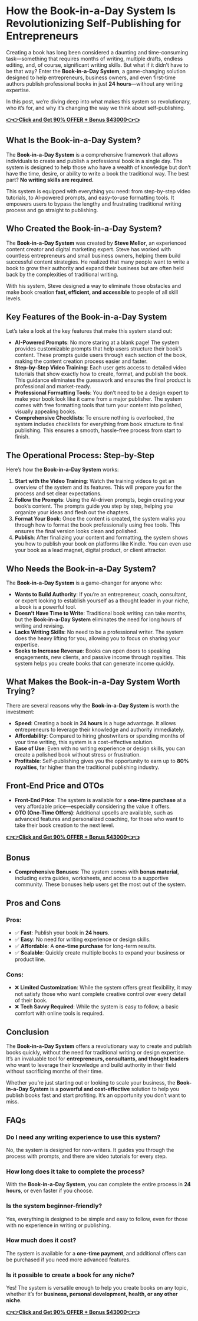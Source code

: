 # How the Book-in-a-Day System Is Revolutionizing Self-Publishing for Entrepreneurs

Creating a book has long been considered a daunting and time-consuming task—something that requires months of writing, multiple drafts, endless editing, and, of course, significant writing skills. But what if it didn’t have to be that way? Enter the **Book-in-a-Day System**, a game-changing solution designed to help entrepreneurs, business owners, and even first-time authors publish professional books in just **24 hours**—without any writing expertise.

In this post, we’re diving deep into what makes this system so revolutionary, who it’s for, and why it’s changing the way we think about self-publishing.

**[👉👉Click and Get 90% OFFER + Bonus $43000👈👈](https://top-ai-reviews.com/book-in-a-day-review/)**

## What Is the Book-in-a-Day System?

The **Book-in-a-Day System** is a comprehensive framework that allows individuals to create and publish a professional book in a single day. The system is designed to help those who have a wealth of knowledge but don’t have the time, desire, or ability to write a book the traditional way. The best part? **No writing skills are required.**

This system is equipped with everything you need: from step-by-step video tutorials, to AI-powered prompts, and easy-to-use formatting tools. It empowers users to bypass the lengthy and frustrating traditional writing process and go straight to publishing.

## Who Created the Book-in-a-Day System?

The **Book-in-a-Day System** was created by **Steve Mellor**, an experienced content creator and digital marketing expert. Steve has worked with countless entrepreneurs and small business owners, helping them build successful content strategies. He realized that many people want to write a book to grow their authority and expand their business but are often held back by the complexities of traditional writing.

With his system, Steve designed a way to eliminate those obstacles and make book creation **fast, efficient, and accessible** to people of all skill levels.

## Key Features of the Book-in-a-Day System

Let’s take a look at the key features that make this system stand out:

- **AI-Powered Prompts**: No more staring at a blank page! The system provides customizable prompts that help users structure their book’s content. These prompts guide users through each section of the book, making the content creation process easier and faster.
- **Step-by-Step Video Training**: Each user gets access to detailed video tutorials that show exactly how to create, format, and publish the book. This guidance eliminates the guesswork and ensures the final product is professional and market-ready.
- **Professional Formatting Tools**: You don’t need to be a design expert to make your book look like it came from a major publisher. The system comes with free formatting tools that turn your content into polished, visually appealing books.
- **Comprehensive Checklists**: To ensure nothing is overlooked, the system includes checklists for everything from book structure to final publishing. This ensures a smooth, hassle-free process from start to finish.

## The Operational Process: Step-by-Step

Here’s how the **Book-in-a-Day System** works:

1. **Start with the Video Training**: Watch the training videos to get an overview of the system and its features. This will prepare you for the process and set clear expectations.
2. **Follow the Prompts**: Using the AI-driven prompts, begin creating your book’s content. The prompts guide you step by step, helping you organize your ideas and flesh out the chapters.
3. **Format Your Book**: Once the content is created, the system walks you through how to format the book professionally using free tools. This ensures the final version looks clean and polished.
4. **Publish**: After finalizing your content and formatting, the system shows you how to publish your book on platforms like Kindle. You can even use your book as a lead magnet, digital product, or client attractor.

## Who Needs the Book-in-a-Day System?

The **Book-in-a-Day System** is a game-changer for anyone who:

- **Wants to Build Authority**: If you’re an entrepreneur, coach, consultant, or expert looking to establish yourself as a thought leader in your niche, a book is a powerful tool.
- **Doesn’t Have Time to Write**: Traditional book writing can take months, but the **Book-in-a-Day System** eliminates the need for long hours of writing and revising.
- **Lacks Writing Skills**: No need to be a professional writer. The system does the heavy lifting for you, allowing you to focus on sharing your expertise.
- **Seeks to Increase Revenue**: Books can open doors to speaking engagements, new clients, and passive income through royalties. This system helps you create books that can generate income quickly.

## What Makes the Book-in-a-Day System Worth Trying?

There are several reasons why the **Book-in-a-Day System** is worth the investment:

- **Speed**: Creating a book in **24 hours** is a huge advantage. It allows entrepreneurs to leverage their knowledge and authority immediately.
- **Affordability**: Compared to hiring ghostwriters or spending months of your time writing, this system is a cost-effective solution.
- **Ease of Use**: Even with no writing experience or design skills, you can create a polished book without stress or frustration.
- **Profitable**: Self-publishing gives you the opportunity to earn up to **80% royalties**, far higher than the traditional publishing industry.

## Front-End Price and OTOs

- **Front-End Price**: The system is available for a **one-time purchase** at a very affordable price—especially considering the value it offers.
- **OTO (One-Time Offers)**: Additional upsells are available, such as advanced features and personalized coaching, for those who want to take their book creation to the next level.

**[👉👉Click and Get 90% OFFER + Bonus $43000👈👈](https://top-ai-reviews.com/book-in-a-day-review/)**

## Bonus

- **Comprehensive Bonuses**: The system comes with **bonus material**, including extra guides, worksheets, and access to a supportive community. These bonuses help users get the most out of the system.

## Pros and Cons

### Pros:
- ✅ **Fast**: Publish your book in **24 hours**.
- ✅ **Easy**: No need for writing experience or design skills.
- ✅ **Affordable**: A **one-time purchase** for long-term results.
- ✅ **Scalable**: Quickly create multiple books to expand your business or product line.

### Cons:
- ❌ **Limited Customization**: While the system offers great flexibility, it may not satisfy those who want complete creative control over every detail of their book.
- ❌ **Tech Savvy Required**: While the system is easy to follow, a basic comfort with online tools is required.

## Conclusion

The **Book-in-a-Day System** offers a revolutionary way to create and publish books quickly, without the need for traditional writing or design expertise. It’s an invaluable tool for **entrepreneurs, consultants, and thought leaders** who want to leverage their knowledge and build authority in their field without sacrificing months of their time.

Whether you’re just starting out or looking to scale your business, the **Book-in-a-Day System** is a **powerful and cost-effective** solution to help you publish books fast and start profiting. It’s an opportunity you don’t want to miss.

## FAQs

### Do I need any writing experience to use this system?
No, the system is designed for non-writers. It guides you through the process with prompts, and there are video tutorials for every step.

### How long does it take to complete the process?
With the **Book-in-a-Day System**, you can complete the entire process in **24 hours**, or even faster if you choose.

### Is the system beginner-friendly?
Yes, everything is designed to be simple and easy to follow, even for those with no experience in writing or publishing.

### How much does it cost?
The system is available for a **one-time payment**, and additional offers can be purchased if you need more advanced features.

### Is it possible to create a book for any niche?
Yes! The system is versatile enough to help you create books on any topic, whether it’s for **business, personal development, health, or any other niche**.

**[👉👉Click and Get 90% OFFER + Bonus $43000👈👈](https://top-ai-reviews.com/book-in-a-day-review/)**
